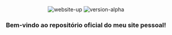 <div align="center">
<img alt="website-up" src="https://img.shields.io/website?url=https%3A%2F%2Fless14.github.io%2Fwebsite%2F">
<img alt="version-alpha" src="https://img.shields.io/badge/Version-Alpha-orange">
<h3>Bem-vindo ao repositório oficial do meu site pessoal!</h3>
</div>
